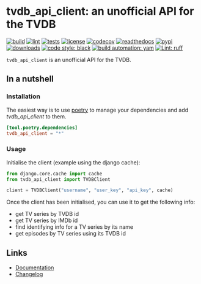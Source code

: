 # tvdb_api_client: an unofficial API for the TVDB

[![build][build_badge]][build_url]
[![lint][lint_badge]][lint_url]
[![tests][tests_badge]][tests_url]
[![license][licence_badge]][licence_url]
[![codecov][codecov_badge]][codecov_url]
[![readthedocs][readthedocs_badge]][readthedocs_url]
[![pypi][pypi_badge]][pypi_url]
[![downloads][pepy_badge]][pepy_url]
[![code style: black][black_badge]][black_url]
[![build automation: yam][yam_badge]][yam_url]
[![Lint: ruff][ruff_badge]][ruff_url]

`tvdb_api_client` is an unofficial API for the TVDB.

## In a nutshell

### Installation

The easiest way is to use [poetry](https://python-poetry.org/) to manage
your dependencies and add _tvdb_api_client_ to them.

```toml
[tool.poetry.dependencies]
tvdb_api_client = "*"
```

### Usage

Initialise the client (example using the django cache):

```python
from django.core.cache import cache
from tvdb_api_client import TVDBClient

client = TVDBClient("username", "user_key", "api_key", cache)
```

Once the client has been initialised, you can use it to get the
following info:

-   get TV series by TVDB id
-   get TV series by IMDb id
-   find identifying info for a TV series by its name
-   get episodes by TV series using its TVDB id

## Links

-   [Documentation]
-   [Changelog]

[build_badge]: https://github.com/spapanik/tvdb_api_client/actions/workflows/build.yml/badge.svg
[build_url]: https://github.com/spapanik/tvdb_api_client/actions/workflows/build.yml
[lint_badge]: https://github.com/spapanik/tvdb_api_client/actions/workflows/lint.yml/badge.svg
[lint_url]: https://github.com/spapanik/tvdb_api_client/actions/workflows/lint.yml
[tests_badge]: https://github.com/spapanik/tvdb_api_client/actions/workflows/tests.yml/badge.svg
[tests_url]: https://github.com/spapanik/tvdb_api_client/actions/workflows/tests.yml
[licence_badge]: https://img.shields.io/pypi/l/tvdb-api-client
[licence_url]: https://tvdb-api-client.readthedocs.io/en/stable/LICENSE/
[codecov_badge]: https://codecov.io/github/spapanik/tvdb-api-client/graph/badge.svg?token=Q20F84BW72
[codecov_url]: https://codecov.io/github/spapanik/tvdb-api-client
[readthedocs_badge]: https://readthedocs.org/projects/tvdb-api-client/badge/?version=latest
[readthedocs_url]: https://tvdb-api-client.readthedocs.io/en/latest/
[pypi_badge]: https://img.shields.io/pypi/v/tvdb-api-client
[pypi_url]: https://pypi.org/project/tvdb-api-client
[pepy_badge]: https://pepy.tech/badge/tvdb-api-client
[pepy_url]: https://pepy.tech/project/tvdb-api-client
[black_badge]: https://img.shields.io/badge/code%20style-black-000000.svg
[black_url]: https://github.com/psf/black
[yam_badge]: https://img.shields.io/badge/build%20automation-yamk-success
[yam_url]: https://github.com/spapanik/yamk
[ruff_badge]: https://img.shields.io/endpoint?url=https://raw.githubusercontent.com/charliermarsh/ruff/main/assets/badge/v1.json
[ruff_url]: https://github.com/charliermarsh/ruff
[Documentation]: https://tvdb-api-client.readthedocs.io/en/stable/
[Changelog]: https://tvdb-api-client.readthedocs.io/en/stable/CHANGELOG/
